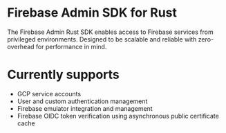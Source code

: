 # Firebase Admin SDK for Rust
The Firebase Admin Rust SDK enables access to Firebase services from privileged environments. Designed to be scalable and reliable with zero-overhead for performance in mind.

# Currently supports
* GCP service accounts
* User and custom authentication management
* Firebase emulator integration and management
* Firebase OIDC token verification using asynchronous public certificate cache
